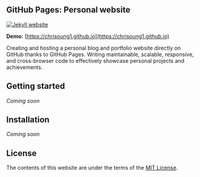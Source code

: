 
## GitHub Pages: Personal website

[![Jekyll website](https://github.com/chrisoung1/chrisoung1.github.io/blob/master/images/jekyll-website.png)](https://chrisoung1.github.io)

**Demo:** [https://chrisoung1.github.io](https://chrisoung1.github.io)

Creating and hosting a personal blog and portfolio website directly on GitHub thanks to GitHub Pages. Writing maintainable, scalable, responsive, and cross-browser code to effectively showcase personal projects and achievements.

## Getting started

*Coming soon*

## Installation

*Coming soon*

## License

The contents of this website are under the terms of the [MIT License](https://github.com/chrisoung1/chrisoung1.github.io/blob/master/LICENSE).

